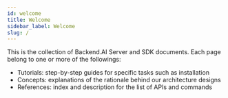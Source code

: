 ```yaml
---
id: welcome
title: Welcome
sidebar_label: Welcome
slug: /
---
```


This is the collection of Backend.AI Server and SDK documents.
Each page belong to one or more of the followings:

* Tutorials: step-by-step guides for specific tasks such as installation
* Concepts: explanations of the rationale behind our architecture designs
* References: index and description for the list of APIs and commands
